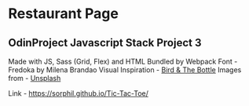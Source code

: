 # Restaurant Page
## OdinProject Javascript Stack Project 3
Made with JS, Sass (Grid, Flex) and HTML
Bundled by Webpack
Font - Fredoka by Milena Brandao 
Visual Inspiration - [Bird & The Bottle](https://www.birdandthebottle.com/)
Images from - [Unsplash](https://unsplash.com/)

Link - https://sorphil.github.io/Tic-Tac-Toe/
